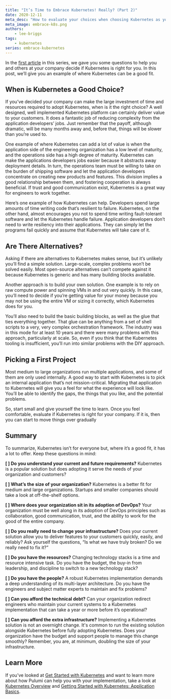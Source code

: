 ```yaml
---
title: "It’s Time to Embrace Kubernetes! Really? (Part 2)"
date: 2020-12-11
meta_desc: "How to evaluate your choices when choosing Kubernetes as your application platform."
meta_image: embrace-k8s.png
authors:
    - lee-briggs
tags:
    - kubernetes
series: embrace-kubernetes
---
```


In the [first article](/blog/embrace-kubernetes-part1/) in this series,  we gave you some questions to help you and others at your company decide if Kubernetes is right for you. In this post, we’ll give you an example of where Kubernetes can be a good fit.

<!--more-->

## When is Kubernetes a Good Choice?

If you’ve decided your company can make the large investment of time and resources required to adopt Kubernetes, when is it the right choice? A well designed, well implemented Kubernetes platform can certainly deliver value to your customers. It does a fantastic job of reducing complexity from the application developers’ jobs. Just remember that the payoff, although dramatic, will be many months away and, before that, things will be slower than you’re used to.

One example of where Kubernetes can add a lot of value is when the application side of the engineering organization has a low level of maturity, and the operations side has a high degree of maturity. Kubernetes can make the applications developers jobs easier because it abstracts away deployment details. In turn, the operations team must be willing to take on the burden of shipping software and let the application developers concentrate on creating new products and features. This division implies a good relationship between them, and fostering cooperation is always beneficial. If trust and good communication exist, Kubernetes is a great way for engineers to work together.

Here’s one example of how Kubernetes can help. Developers spend large amounts of time writing code that’s resilient to failure. Kubernetes, on the other hand, almost encourages you not to spend time writing fault-tolerant software and let the Kubernetes handle failure. Application developers don’t need to write resiliency into their applications. They can simply let the programs fail quickly and assume that Kubernetes will take care of it.

## Are There Alternatives?

Asking if there are alternatives to Kubernetes makes sense, but it’s unlikely you’ll find a simple solution. Large-scale, complex problems won’t be solved easily. Most open-source alternatives can’t compete against it because Kubernetes is generic and has many building blocks available.

Another approach is to build your own solution. One example is to rely on raw compute power and spinning VMs in and out very quickly. In this case, you’ll need to decide if you’re getting value for your money because you may not be using the entire VM or sizing it correctly, which Kubernetes does for you.

You’ll also need to build the basic building blocks, as well as the glue that ties everything together. That glue can be anything from a set of shell scripts to a very, very complex orchestration framework. The industry was in this mode for at least 10 years and there were many problems with this approach, particularly at scale. So, even if you think that the Kubernetes tooling is insufficient, you’ll run into similar problems with the DIY approach.

## Picking a First Project

Most medium to large organizations run multiple applications, and some of them are only used internally. A good way to start with Kubernetes is to pick an internal application that’s not mission-critical. Migrating that application to Kubernetes will give you a feel for what the experience will look like. You’ll be able to identify the gaps, the things that you like, and the potential problems.

So, start small and give yourself the time to learn. Once you feel comfortable, evaluate if Kubernetes is right for your company. If it is, then you can start to move things over gradually

## Summary

To summarize, Kubernetes isn’t for everyone but, where it’s a good fit, it has a lot to offer. Keep these questions  in mind:

**[ ] Do you understand your current and future requirements?**
Kubernetes is a popular solution but does adopting it serve the needs of your organization and customers?

**[ ] What’s the size of your organization?**
Kubernetes is a better fit for medium and large organizations. Startups and smaller  companies should take a look at off-the-shelf options.

**[ ] Where does your organization sit in its adoption of DevOps?**
Your organization must be well along in its adoption of DevOps principles such as collaboration, good communication, trust, and the ability to work for the good of the entire company.

**[ ] Do you really need to change your infrastructure?**
Does your current solution allow you to deliver features to your customers quickly, easily, and reliably? Ask yourself the questions, “Is what we have truly broken? Do we really need to fix it?”

**[ ] Do you have the resources?**
Changing technology stacks is a time and resource intensive task. Do you have the budget, the buy-in from leadership, and discipline to switch to a new technology stack?

**[ ] Do you have the people?**
A robust Kubernetes implementation demands a deep understanding of its multi-layer architecture. Do you have the engineers and subject matter experts to maintain and fix problems?

**[ ] Can you afford the technical debt?**
Can your organization redirect engineers who maintain your current systems to a Kubernetes implementation that can take a year or more before it’s operational?

**[ ] Can you afford the extra infrastructure?**
Implementing a Kubernetes solution is not an overnight change. It's common to run the existing solution alongside Kubernetes before fully adopting Kubernetes. Does your organization have the budget and support people to manage this change smoothly? Remember, you are, at minimum, doubling the size of your infrastructure.

## Learn More

If you’ve looked at [Get Started with Kubernetes](/docs/iac/get-started/kubernetes/) and want to learn more about how Pulumi can help you with your implementation, take a look at [Kubernetes Overview](/registry/packages/kubernetes/) and [Getting Started with Kubernetes: Application Basics](/blog/getting-started-with-k8s-part2).
